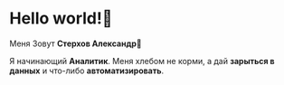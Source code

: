 # Hello world!🖖

Меня Зовут **Стерхов Александр🙋**
 
Я начинающий **Аналитик**. Меня хлебом не корми, а дай **зарыться в данных** и что-либо **автоматизировать**.
